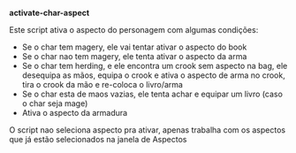 **activate-char-aspect**

Este script ativa o aspecto do personagem com algumas condições:

- Se o char tem magery, ele vai tentar ativar o aspecto do book
- Se o char nao tem magery, ele tenta ativar o aspecto da arma
- Se o char tem herding, e ele encontra um crook sem aspecto na bag, ele desequipa as mãos, equipa o crook e ativa o aspecto de arma no crook, tira o crook da mão e re-coloca o livro/arma
- Se o char esta de maos vazias, ele tenta achar e equipar um livro (caso o char seja mage)
- Ativa o aspecto da armadura

O script nao seleciona aspecto pra ativar, apenas trabalha com os aspectos que já estão selecionados na janela de Aspectos
